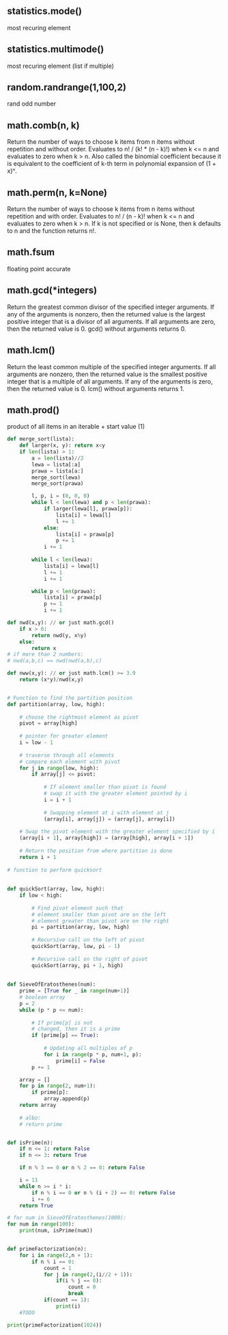 ## statistics.mode()
most recuring element

## statistics.multimode()
most recuring element (list if multiple)

## random.randrange(1,100,2)
rand odd number

## math.comb(n, k)
Return the number of ways to choose k items from n items without repetition and without order.
Evaluates to n! / (k! * (n - k)!) when k <= n and evaluates to zero when k > n.
Also called the binomial coefficient because it is equivalent to the coefficient of k-th term in polynomial expansion of (1 + x)ⁿ.

## math.perm(n, k=None)
Return the number of ways to choose k items from n items without repetition and with order.
Evaluates to n! / (n - k)! when k <= n and evaluates to zero when k > n.
If k is not specified or is None, then k defaults to n and the function returns n!.   

## math.fsum
floating point accurate

## math.gcd(*integers)
Return the greatest common divisor of the specified integer arguments.
If any of the arguments is nonzero, then the returned value is the largest positive integer that is a divisor of all arguments.
If all arguments are zero, then the returned value is 0. gcd() without arguments returns 0.

## math.lcm()
Return the least common multiple of the specified integer arguments.
If all arguments are nonzero, then the returned value is the smallest positive integer that is a multiple of all arguments.
If any of the arguments is zero, then the returned value is 0. lcm() without arguments returns 1.

## math.prod()
product of all items in an iterable + start value (1)

```python
def merge_sort(lista):
    def larger(x, y): return x<y
    if len(lista) > 1:
        a = len(lista)//2
        lewa = lista[:a]
        prawa = lista[a:]
        merge_sort(lewa)
        merge_sort(prawa)

        l, p, i = (0, 0, 0)
        while l < len(lewa) and p < len(prawa):
            if larger(lewa[l], prawa[p]):
                lista[i] = lewa[l]
                l += 1
            else:
                lista[i] = prawa[p]
                p += 1
            i += 1
        
        while l < len(lewa):
            lista[i] = lewa[l]
            l += 1
            i += 1

        while p < len(prawa):
            lista[i] = prawa[p]
            p += 1
            i += 1

def nwd(x,y): // or just math.gcd()
    if x > 0:
        return nwd(y, x%y)
    else:
        return x
# if more than 2 numbers:
# nwd(a,b,c) == nwd(nwd(a,b),c)

def nww(x,y): // or just math.lcm() >= 3.9
    return (x*y)/nwd(x,y)


# Function to find the partition position
def partition(array, low, high):
 
    # choose the rightmost element as pivot
    pivot = array[high]
 
    # pointer for greater element
    i = low - 1
 
    # traverse through all elements
    # compare each element with pivot
    for j in range(low, high):
        if array[j] <= pivot:
 
            # If element smaller than pivot is found
            # swap it with the greater element pointed by i
            i = i + 1
 
            # Swapping element at i with element at j
            (array[i], array[j]) = (array[j], array[i])
 
    # Swap the pivot element with the greater element specified by i
    (array[i + 1], array[high]) = (array[high], array[i + 1])
 
    # Return the position from where partition is done
    return i + 1
 
# function to perform quicksort
 
 
def quickSort(array, low, high):
    if low < high:
 
        # Find pivot element such that
        # element smaller than pivot are on the left
        # element greater than pivot are on the right
        pi = partition(array, low, high)
 
        # Recursive call on the left of pivot
        quickSort(array, low, pi - 1)
 
        # Recursive call on the right of pivot
        quickSort(array, pi + 1, high)
 
 
def SieveOfEratosthenes(num):
    prime = [True for _ in range(num+1)]
    # boolean array
    p = 2
    while (p * p <= num):
  
        # If prime[p] is not
        # changed, then it is a prime
        if (prime[p] == True):
  
            # Updating all multiples of p
            for i in range(p * p, num+1, p):
                prime[i] = False
        p += 1

    array = []
    for p in range(2, num+1):
        if prime[p]:
            array.append(p)
    return array
    
    # albo:
    # return prime


def isPrime(n):
    if n <= 1: return False
    if n <= 3: return True

    if n % 3 == 0 or n % 2 == 0: return False

    i = 11
    while n >= i * i:
        if n % i == 0 or n % (i + 2) == 0: return False
        i += 6
    return True

# for num in SieveOfEratosthenes(1000):
for num in range(100):
    print(num, isPrime(num))


def primeFactorization(n):
    for i in range(2,n + 1):
        if n % i == 0:
            count = 1
            for j in range(2,(i//2 + 1)):
                if(i % j == 0):
                    count = 0
                    break
            if(count == 1):
                print(i)
    #TODO

print(primeFactorization(1024))
```
